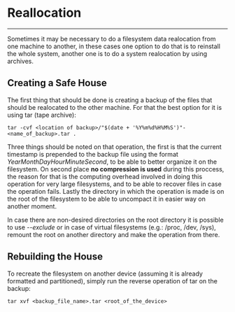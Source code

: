 # Reallocation
-------------
Sometimes it may be necessary to do a filesystem data realocation from one
machine to another, in these cases one option to do that is to reinstall the
whole system, another one is to do a system realocation by using archives.

## Creating a Safe House
The first thing that should be done is creating a backup of the files that
should be realocated to the other machine. For that the best option for it is
using tar (tape archive):  
```
tar -cvf <location of backup>/"$(date + '%Y%m%d%H%M%S')"-<name_of_backup>.tar .
```

Three things should be noted on that operation, the first is that the current
timestamp is prepended to the backup file using the format
*YearMonthDayHourMinuteSecond*, to be able to better organize it on the
filesystem. On second place **no compression is used** during this proccess,
the reason for that is the computing overhead involved in doing this operation
for very large filesystems, and to be able to recover files in case the
operation fails. Lastly the directory in which the operation is made is on the
root of the filesystem to be able to uncompact it in easier way on another
moment.

In case there are non-desired directories on the root directory it is possible
to use *--exclude* or in case of virtual filesystems (e.g.: /proc, /dev, /sys),
remount the root on another directory and make the operation from there.

## Rebuilding the House 
To recreate the filesystem on another device (assuming it is already formatted
and partitioned), simply run the reverse operation of tar on the backup:
```
tar xvf <backup_file_name>.tar <root_of_the_device>
```
